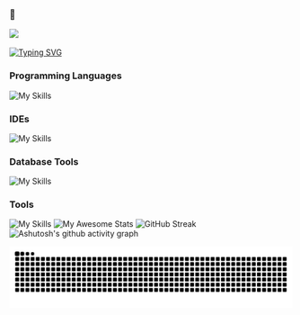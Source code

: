 ###  👋

![](https://komarev.com/ghpvc/?username=AmirMGhanem&color=blue)


[![Typing SVG](https://readme-typing-svg.demolab.com?font=Fira+Code&weight=600&size=22&duration=1500&pause=300&color=0C39F7&multiline=true&width=435&height=89&lines=Hi+It's+Amir+%F0%9F%91%8B%F0%9F%8F%BD%F0%9F%98%8A+;Welcome+To+My+Github)](https://git.io/typing-svg)

### Programming Languages
![My Skills](https://skillicons.dev/icons?i=java,python,fastapi,flask,c,cs,php&theme=dark)
### IDEs
![My Skills](https://skillicons.dev/icons?i=vscode,visualstudio,eclipse&theme=dark)
### Database Tools 
![My Skills](https://skillicons.dev/icons?i=mysql,mongodb&theme=dark)

### Tools

![My Skills](https://skillicons.dev/icons?i=aws,docker,nginx,stackoverflow,netlify,cloudflare,discord,git,github,gitlab,linkedin,wordpress&theme=dark)
![My Awesome Stats](https://awesome-github-stats.azurewebsites.net/user-stats/AmirMGhanem?cardType=github&theme=react)
![GitHub Streak](https://streak-stats.demolab.com?user=AmirMGhanem&theme=blueberry&hide_border=true&date_format=j%20M%5B%20Y%5D)
![Ashutosh's github activity graph](https://github-readme-activity-graph.cyclic.app/graph?username=AmirMGhanem&theme=react-dark)

![](https://github.com/AmirMGhanem/AmirMGhanem/blob/main/dist/github-contribution-grid-snake.svg)



